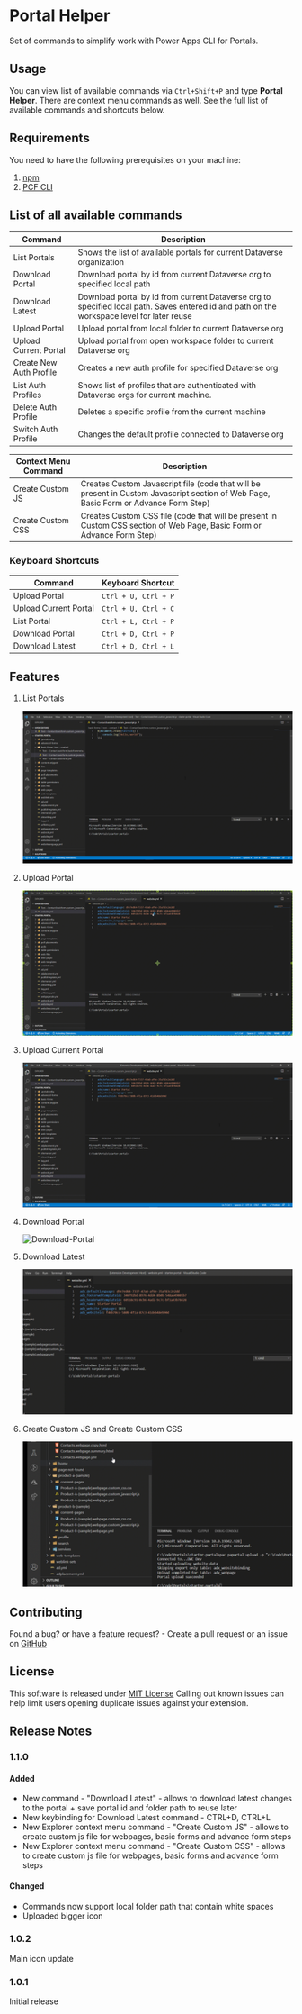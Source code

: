 # Portal Helper

Set of commands to simplify work with Power Apps CLI for Portals.

## Usage

You can view list of available commands via `Ctrl+Shift+P` and type **Portal Helper**. There are context menu commands as well. See the full list of available commands and shortcuts below.

## Requirements

You need to have the following prerequisites on your machine:

1. [npm](https://nodejs.org/en/)
2. [PCF CLI](https://aka.ms/PowerAppsCLI)

## List of all available commands

| Command | Description |
| ------- | ----------------- |
| List Portals | Shows the list of available portals for current Dataverse organization |
| Download Portal | Download portal by id from current Dataverse org to specified local path |
| Download Latest | Download portal by id from current Dataverse org to specified local path. Saves entered id and path on the workspace level for later reuse |
| Upload Portal | Upload portal from local folder to current Dataverse org |
| Upload Current Portal | Upload portal from open workspace folder to current Dataverse org |
| Create New Auth Profile | Creates a new auth profile for specified Dataverse org |
| List Auth Profiles | Shows list of profiles that are authenticated with Dataverse orgs for current machine. |
| Delete Auth Profile | Deletes a specific profile from the current machine |
| Switch Auth Profile | Changes the default profile connected to Dataverse org |

| Context Menu Command | Description |
| ------- | ----------------- |
| Create Custom JS | Creates Custom Javascript file (code that will be present in Custom Javascript section of Web Page, Basic Form or Advance Form Step) |
| Create Custom CSS | Creates Custom CSS file (code that will be present in Custom CSS section of Web Page, Basic Form or Advance Form Step) |

### Keyboard Shortcuts

| Command | Keyboard Shortcut |
| ------- | ----------------- |
| Upload Portal | `Ctrl + U, Ctrl + P` |
| Upload Current Portal | `Ctrl + U, Ctrl + C` |
| List Portal | `Ctrl + L, Ctrl + P` |
| Download Portal | `Ctrl + D, Ctrl + P` |
| Download Latest | `Ctrl + D, Ctrl + L` |

## Features

1. List Portals

    ![List-Portals](https://github.com/OOlashyn/portal-helper-vscode/blob/master/assets/list-portals.gif?raw=true)

2. Upload Portal

    ![Upload-Portal](https://github.com/OOlashyn/portal-helper-vscode/blob/master/assets/upload-portal.gif?raw=true)

3. Upload Current Portal

    ![Upload-Current-Portal](https://github.com/OOlashyn/portal-helper-vscode/blob/master/assets/upload-current-portal.gif?raw=true)

4. Download Portal

    ![Download-Portal](https://github.com/OOlashyn/portal-helper-vscode/blob/master/assets/download-portal.gif?raw=true)

5. Download Latest

    ![Download-Latest](https://github.com/OOlashyn/portal-helper-vscode/blob/master/assets/download-latest.gif?raw=true)

6. Create Custom JS and Create Custom CSS

    ![Download-Latest](https://github.com/OOlashyn/portal-helper-vscode/blob/master/assets/custom-css.gif?raw=true)

## Contributing

Found a bug? or have a feature request? - Create a pull request or an issue on [GitHub](https://github.com/OOlashyn/portal-helper-vscode)

## License

This software is released under [MIT License](http://www.opensource.org/licenses/mit-license.php)
Calling out known issues can help limit users opening duplicate issues against your extension.

## Release Notes

### 1.1.0

#### Added

- New command - "Download Latest" - allows to download latest changes to the portal + save portal id and folder path to reuse later
- New keybinding for Download Latest command - CTRL+D, CTRL+L
- New Explorer context menu command - "Create Custom JS" - allows to create custom js file for webpages, basic forms and advance form steps
- New Explorer context menu command - "Create Custom CSS" - allows to create custom js file for webpages, basic forms and advance form steps

#### Changed

- Commands now support local folder path that contain white spaces
- Uploaded bigger icon

### 1.0.2

Main icon update

### 1.0.1

Initial release
